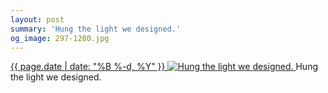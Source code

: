 ```yaml
---
layout: post
summary: 'Hung the light we designed.'
og_image: 297-1280.jpg
---
```


<p>
 <time>
  <a href="/297">
   {{ page.date | date: "%B %-d, %Y" }}
  </a>
 </time>
 <a href="/297">
  <img alt="Hung the light we designed." sizes="(min-width: 700px) 50vw, calc(100vw - 2rem)" src="{{ site.assets_url }}/297-640.jpg" srcset="{{ site.assets_url }}/297-1280.jpg 1280w, {{ site.assets_url }}/297-960.jpg 960w, {{ site.assets_url }}/297-640.jpg 640w, {{ site.assets_url }}/297-320.jpg 320w"/>
 </a>
 <span>
  Hung the light we designed.
 </span>
</p>
